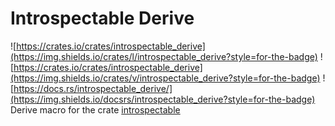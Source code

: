 # Introspectable Derive
![https://crates.io/crates/introspectable_derive](https://img.shields.io/crates/l/introspectable_derive?style=for-the-badge)
![https://crates.io/crates/introspectable_derive](https://img.shields.io/crates/v/introspectable_derive?style=for-the-badge)
![https://docs.rs/introspectable_derive/](https://img.shields.io/docsrs/introspectable_derive?style=for-the-badge)
Derive macro for the crate [introspectable](https://github.com/peperworx/introspectable)